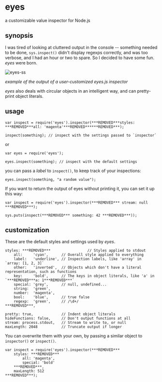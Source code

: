 eyes
====

a customizable value inspector for Node.js

synopsis
--------

I was tired of looking at cluttered output in the console -- something needed to be done,
`sys.inspect()` didn't display regexps correctly, and was too verbose, and I had an hour or two to spare. 
So I decided to have some fun. _eyes_ were born.

![eyes-ss](http://dl.dropbox.com/u/251849/eyes-js-ss.gif)

_example of the output of a user-customized eyes.js inspector_

*eyes* also deals with circular objects in an intelligent way, and can pretty-print object literals.

usage
-----

    var inspect = require('eyes').inspector(***REMOVED***styles: ***REMOVED***all: 'magenta'***REMOVED******REMOVED***);

    inspect(something); // inspect with the settings passed to `inspector`

or

    var eyes = require('eyes');

    eyes.inspect(something); // inspect with the default settings

you can pass a _label_ to `inspect()`, to keep track of your inspections:

    eyes.inspect(something, "a random value");

If you want to return the output of eyes without printing it, you can set it up this way:

    var inspect = require('eyes').inspector(***REMOVED*** stream: null ***REMOVED***);

    sys.puts(inspect(***REMOVED*** something: 42 ***REMOVED***));

customization
-------------

These are the default styles and settings used by _eyes_.

    styles: ***REMOVED***                 // Styles applied to stdout
        all:     'cyan',      // Overall style applied to everything
        label:   'underline', // Inspection labels, like 'array' in `array: [1, 2, 3]`
        other:   'inverted',  // Objects which don't have a literal representation, such as functions
        key:     'bold',      // The keys in object literals, like 'a' in `***REMOVED***a: 1***REMOVED***`
        special: 'grey',      // null, undefined...
        string:  'green',
        number:  'magenta',
        bool:    'blue',      // true false
        regexp:  'green',     // /\d+/
    ***REMOVED***,
    
    pretty: true,             // Indent object literals
    hideFunctions: false,     // Don't output functions at all
    stream: process.stdout,   // Stream to write to, or null
    maxLength: 2048           // Truncate output if longer

You can overwrite them with your own, by passing a similar object to `inspector()` or `inspect()`.

    var inspect = require('eyes').inspector(***REMOVED***
        styles: ***REMOVED***
            all: 'magenta',
            special: 'bold'
        ***REMOVED***,
        maxLength: 512
    ***REMOVED***);

